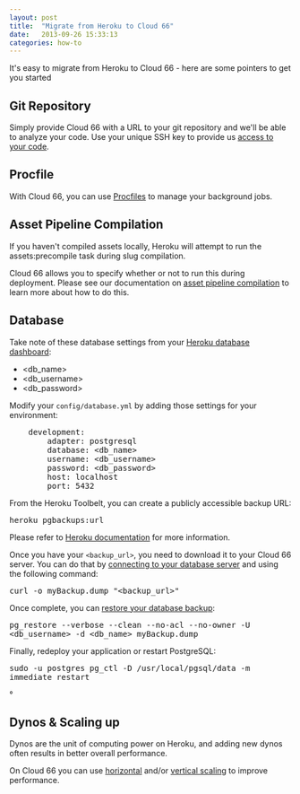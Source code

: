 ```yaml
---
layout: post
title:  "Migrate from Heroku to Cloud 66"
date:   2013-09-26 15:33:13
categories: how-to
---
```


<p class="lead">It's easy to migrate from Heroku to Cloud 66 - here are some pointers to get you started</p>

## Git Repository

Simply provide Cloud 66 with a URL to your git repository and we'll be able to analyze your code.
Use your unique SSH key to provide us [access to your code](/help/first_stack#2_accessing_your_code).

## Procfile

With Cloud 66, you can use [Procfiles](/help/proc_files) to manage your background jobs.

## Asset Pipeline Compilation

If you haven't compiled assets locally, Heroku will attempt to run the assets:precompile task during slug compilation.

Cloud 66 allows you to specify whether or not to run this during deployment.
Please see our documentation on [asset pipeline compilation](/help/asset_pipeline_compilation) to learn more about how to do this.

## Database

Take note of these database settings from your [Heroku database dashboard](https://postgres.heroku.com/databases):

- &lt;db_name&gt;
- &lt;db_username&gt;
- &lt;db_password&gt;

Modify your <code>config/database.yml</code> by adding those settings for your environment:
<pre class="terminal">
    development:
        adapter: postgresql
        database: &lt;db_name&gt;
        username: &lt;db_username&gt;
        password: &lt;db_password&gt;
        host: localhost
        port: 5432
</pre>

From the Heroku Toolbelt, you can create a publicly accessible backup URL:

<p>
<kbd>heroku pgbackups:url</kbd>
</p>

Please refer to [Heroku documentation](https://devcenter.heroku.com/articles/pgbackups#creating-a-backup) for more information.

Once you have your <code>&lt;backup_url&gt;</code>, you need to download it to your Cloud 66 server.
You can do that by [connecting to your database server](/help/connect_db_servers) and using the following command:

<p>
<kbd>curl -o myBackup.dump "&lt;backup_url&gt;"</kbd>
</p>

Once complete, you can [restore your database backup](https://devcenter.heroku.com/articles/heroku-postgres-import-export#restore-to-local-database):

<p>
<kbd>pg_restore --verbose --clean --no-acl --no-owner -U &lt;db_username&gt; -d &lt;db_name&gt; myBackup.dump</kbd>
</p>

Finally, redeploy your application or restart PostgreSQL:

<p>
<kbd>sudo -u postgres pg_ctl -D /usr/local/pgsql/data -m immediate restart</kbd>
</p>&deg;

## Dynos & Scaling up

Dynos are the unit of computing power on Heroku, and adding new dynos often results in better overall performance.

On Cloud 66 you can use [horizontal](/help/horizontal_scaling) and/or [vertical scaling](/help/vertical_scaling)
to improve performance.